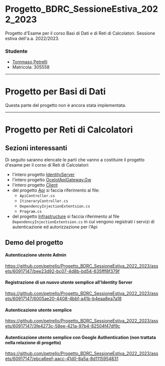 # Progetto_BDRC_SessioneEstiva_2022_2023
Progetto d'Esame per il corso Basi di Dati e di Reti di Calcolatori. Sessione estiva dell'a.a. 2022/2023.

### Studente
+ [Tommaso Petrelli](https://github.com/petrello)
+ Matricola: 305558

---

# Progetto per Basi di Dati
Questa parte del progetto non è ancora stata implementata.

---

# Progetto per Reti di Calcolatori
## Sezioni interessanti
Di seguito saranno elencate le parti che vanno a costituire il progetto d'esame per il corso di Reti di Calcolatori:
+ l'intero progetto [IdentityServer](https://github.com/petrello/Progetto_BDRC_SessioneEstiva_2022_2023/tree/master/IdentityServer)
+ l'intero progetto [OcelotApiGateway.Gw](https://github.com/petrello/Progetto_BDRC_SessioneEstiva_2022_2023/tree/master/OcelotApiGateway.Gw)
+ l'intero progetto [Client](https://github.com/petrello/Progetto_BDRC_SessioneEstiva_2022_2023/tree/master/Progetto_BDRC_SessioneEstiva_2022_2023.Client)
+ del progetto [Api](https://github.com/petrello/Progetto_BDRC_SessioneEstiva_2022_2023/tree/master/Progetto_BDRC_SessioneEstiva_2022_2023) si faccia riferimento ai file:
  - `ApiController.cs`
  - `ItineraryController.cs`
  - `DependencyInjectionExtentsion.cs`
  - `Program.cs`
+ del progetto [Infrastructure](https://github.com/petrello/Progetto_BDRC_SessioneEstiva_2022_2023/tree/master/Progetto_BDRC_SessioneEstiva_2022_2023.Infrastructure) si faccia riferimento al file `DependencyInjectionExtentsion.cs` in cui vengono registrati i servizi di autenticazione ed autorizzazione per l'Api

## Demo del progetto
#### Autenticazione utente Admin
https://github.com/petrello/Progetto_BDRC_SessioneEstiva_2022_2023/assets/60917147/bee23d92-bc07-4d8b-bd54-635fff8f379f
#### Registrazione di un nuovo utente semplice all'Identity Server
https://github.com/petrello/Progetto_BDRC_SessioneEstiva_2022_2023/assets/60917147/6005ae20-4408-4bbf-a41b-b4eaa8ea7a18
#### Autenticazione utente semplice
https://github.com/petrello/Progetto_BDRC_SessioneEstiva_2022_2023/assets/60917147/3fe4273c-58ee-421a-97b4-82504f47df9c
#### Autenticazione utente semplice con Google Authentication (non trattata nella relazione di progetto)
https://github.com/petrello/Progetto_BDRC_SessioneEstiva_2022_2023/assets/60917147/ebca6eef-aacc-41d0-8a5a-8d1115954831
